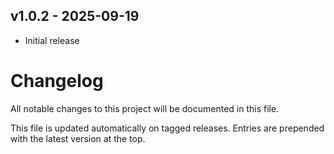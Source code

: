 ## v1.0.2 - 2025-09-19

- Initial release

# Changelog

All notable changes to this project will be documented in this file.

This file is updated automatically on tagged releases. Entries are prepended with the latest version at the top.

